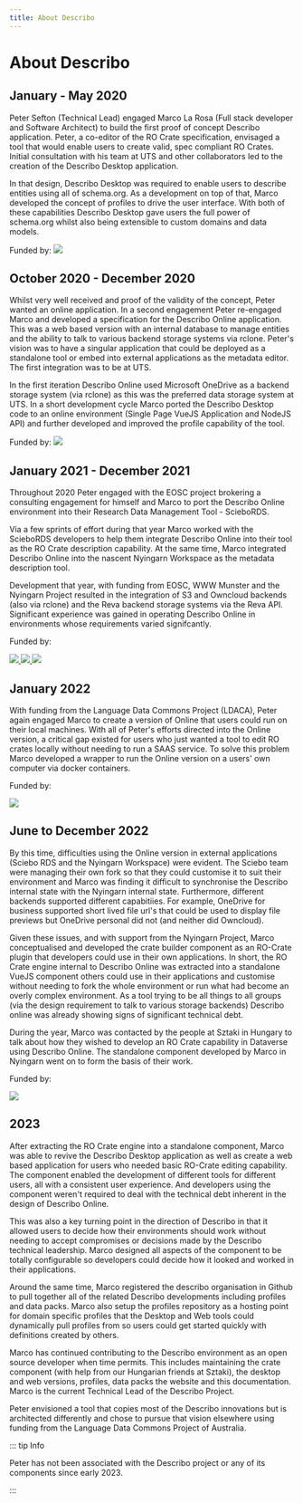 ```yaml
---
title: About Describo
---
```


# About Describo

## January - May 2020

Peter Sefton (Technical Lead) engaged Marco La Rosa (Full stack developer and Software Architect) to
build the first proof of concept Describo application. Peter, a co-editor of the RO Crate
specification, envisaged a tool that would enable users to create valid, spec compliant RO Crates.
Initial consultation with his team at UTS and other collaborators led to the creation of the
Describo Desktop application.

In that design, Describo Desktop was required to enable users to describe entities using all of
schema.org. As a development on top of that, Marco developed the concept of profiles to drive the
user interface. With both of these capabilities Describo Desktop gave users the full power of
schema.org whilst also being extensible to custom domains and data models.

Funded by: [![](./images/logos/uts-logo.png)](https://uts.edu.au)

## October 2020 - December 2020

Whilst very well received and proof of the validity of the concept, Peter wanted an online
application. In a second engagement Peter re-engaged Marco and developed a specification for the
Describo Online application. This was a web based version with an internal database to manage
entities and the ability to talk to various backend storage systems via rclone. Peter's vision was
to have a singular application that could be deployed as a standalone tool or embed into external
applications as the metadata editor. The first integration was to be at UTS.

In the first iteration Describo Online used Microsoft OneDrive as a backend storage system (via
rclone) as this was the preferred data storage system at UTS. In a short development cycle Marco
ported the Describo Desktop code to an online environment (Single Page VueJS Application and NodeJS
API) and further developed and improved the profile capability of the tool.

Funded by: [![](./images/logos/uts-logo.png)](https://uts.edu.au)

## January 2021 - December 2021

Throughout 2020 Peter engaged with the EOSC project brokering a consulting engagement for himself
and Marco to port the Describo Online environment into their Research Data Management Tool -
ScieboRDS.

Via a few sprints of effort during that year Marco worked with the ScieboRDS developers to help them
integrate Describo Online into their tool as the RO Crate description capability. At the same time,
Marco integrated Describo Online into the nascent Nyingarn Workspace as the metadata description
tool.

Development that year, with funding from EOSC, WWW Munster and the Nyingarn Project resulted in the
integration of S3 and Owncloud backends (also via rclone) and the Reva backend storage systems via
the Reva API. Significant experience was gained in operating Describo Online in environments whose
requirements varied signifcantly.

Funded by:

<div class="flex flex-row flex-wrap justify-around">
    <a href="https://cs3mesh4eosc.eu" target="_blank" class="bg-black">
        <img src="./images/logos/cs3mesh-logo.png" class="h-20"/>
    </a>
    <a href="https://www.uni-muenster.de/en/" target="_blank">
        <img src="./images/logos/muenster-logo.png" class="h-32"/>
    </a>
    <a href="https://nyingarn.net" target="_blank">
        <img src="./images/logos/nyingarn-logo.png" class="h-32"/>
    </a>
</div>

## January 2022

With funding from the Language Data Commons Project (LDACA), Peter again engaged Marco to create a
version of Online that users could run on their local machines. With all of Peter's efforts directed
into the Online version, a critical gap existed for users who just wanted a tool to edit RO crates
locally without needing to run a SAAS service. To solve this problem Marco developed a wrapper to
run the Online version on a users' own computer via docker containers.

Funded by:

<a href="https://ldaca.edu.au" target="_blank">
    <img src="./images/logos/ldaca-logo.png" class="h-32"/>
</a>

## June to December 2022

By this time, difficulties using the Online version in external applications (Sciebo RDS and the
Nyingarn Workspace) were evident. The Sciebo team were managing their own fork so that they could
customise it to suit their environment and Marco was finding it difficult to synchronise the
Describo internal state with the Nyingarn internal state. Furthermore, different backends supported
different capabitiies. For example, OneDrive for business supported short lived file url's that
could be used to display file previews but OneDrive personal did not (and neither did Owncloud).

Given these issues, and with support from the Nyingarn Project, Marco conceptualised and developed
the crate builder component as an RO-Crate plugin that developers could use in their own
applications. In short, the RO Crate engine internal to Describo Online was extracted into a
standalone VueJS component others could use in their applications and customise without needing to
fork the whole environment or run what had become an overly complex environment. As a tool trying to
be all things to all groups (via the design requirement to talk to various storage backends)
Describo online was already showing signs of significant technical debt.

During the year, Marco was contacted by the people at Sztaki in Hungary to talk about how they
wished to develop an RO Crate capability in Dataverse using Describo Online. The standalone
component developed by Marco in Nyingarn went on to form the basis of their work.

Funded by:

<a href="https://nyingarn.net" target="_blank">
    <img src="./images/logos/nyingarn-logo.png" class="h-32"/>
</a>

## 2023

After extracting the RO Crate engine into a standalone component, Marco was able to revive the
Describo Desktop application as well as create a web based application for users who needed basic
RO-Crate editing capability. The component enabled the development of different tools for different
users, all with a consistent user experience. And developers using the component weren't required to
deal with the technical debt inherent in the design of Describo Online.

This was also a key turning point in the direction of Describo in that it allowed users to decide
how their environments should work without needing to accept compromises or decisions made by the
Describo technical leadership. Marco designed all aspects of the component to be totally
configurable so developers could decide how it looked and worked in their applications.

Around the same time, Marco registered the describo organisation in Github to pull together all of
the related Describo developments including profiles and data packs. Marco also setup the profiles
repository as a hosting point for domain specific profiles that the Desktop and Web tools could
dynamically pull profiles from so users could get started quickly with definitions created by
others.

Marco has continued contributing to the Describo environment as an open source developer when time
permits. This includes maintaining the crate component (with help from our Hungarian friends at
Sztaki), the desktop and web versions, profiles, data packs the website and this documentation.
Marco is the current Technical Lead of the Describo Project.

Peter envisioned a tool that copies most of the Describo innovations but is architected differently
and chose to pursue that vision elsewhere using funding from the Language Data Commons Project of
Australia.

::: tip Info

Peter has not been associated with the Describo project or any of its components since early 2023.

:::
